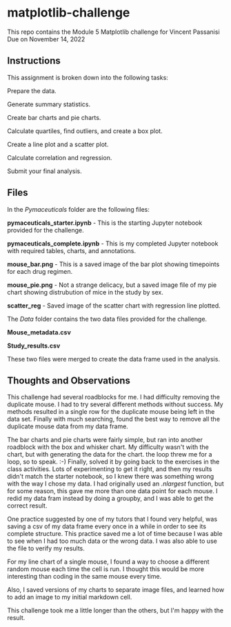 # matplotlib-challenge
This repo contains the Module 5 Matplotlib challenge for Vincent Passanisi
Due on November 14, 2022

## Instructions

This assignment is broken down into the following tasks:

Prepare the data.

Generate summary statistics.

Create bar charts and pie charts.

Calculate quartiles, find outliers, and create a box plot.

Create a line plot and a scatter plot.

Calculate correlation and regression.

Submit your final analysis.

## Files

In the *Pymaceuticals* folder are the following files:

**pymaceuticals_starter.ipynb** - This is the starting Jupyter notebook provided for the challenge.

**pymaceuticals_complete.ipynb** - This is my completed Jupyter notebook with required tables, charts, and annotations.

**mouse_bar.png** - This is a saved image of the bar plot showing timepoints for each drug regimen.

**mouse_pie.png** - Not a strange delicacy, but a saved image file of my pie chart showing distrubution of mice in the study by sex.

**scatter_reg** - Saved image of the scatter chart with regression line plotted.

The *Data* folder contains the two data files provided for the challenge.

**Mouse_metadata.csv**

**Study_results.csv**

These two files were merged to create the data frame used in the analysis.

## Thoughts and Observations

This challenge had several roadblocks for me. I had difficulty removing the duplicate mouse. I had to try several different methods without success. My methods resulted in a single row for the duplicate mouse being left in the data set. Finally with much searching, found the best way to remove all the duplicate mouse data from my data frame.

The bar charts and pie charts were fairly simple, but ran into another roadblock with the box and whisker chart. My difficulty wasn't with the chart, but with generating the data for the chart. the loop threw me for a loop, so to speak. :-) Finally, solved it by going back to the exercises in the class activities. Lots of experimenting to get it right, and then my results didn't match the starter notebook, so I knew there was something wrong with the way I chose my data. I had originally used an *.nlargest* function, but for some reason, this gave me more than one data point for each mouse. I redid my data fram instead by doing a groupby, and I was able to get the correct result.

One practice suggested by one of my tutors that I found very helpful, was saving a csv of my data frame every once in a while in order to see its complete structure. This practice saved me a lot of time because I was able to see when I had too much data or the wrong data. I was also able to use the file to verify my results.

For my line chart of a single mouse, I found a way to choose a different random mouse each time the cell is run. I thought this would be more interesting than coding in the same mouse every time.

Also, I saved versions of my charts to separate image files, and learned how to add an image to my initial markdown cell.

This challenge took me a little longer than the others, but I'm happy with the result.






